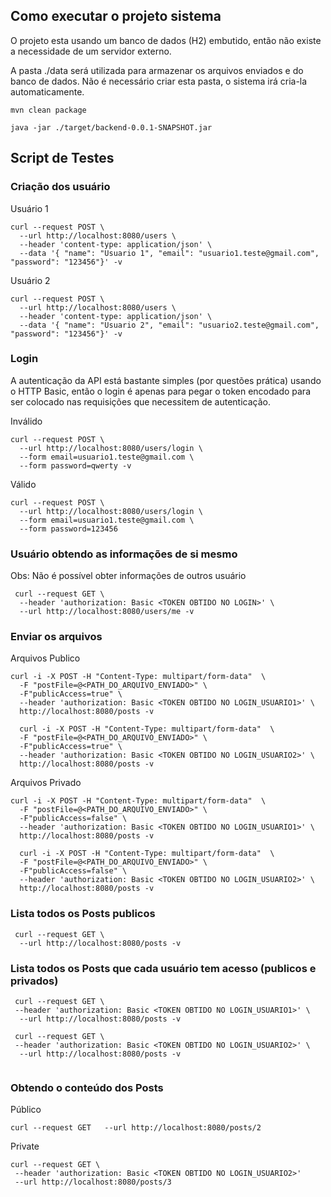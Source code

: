 
## Como executar o projeto sistema

O projeto esta usando um banco de dados (H2) embutido, então não existe a necessidade de um servidor externo.

A pasta ./data será utilizada para armazenar os arquivos enviados e do banco de dados. Não é necessário criar esta pasta, o sistema irá cria-la automaticamente.

```
mvn clean package

java -jar ./target/backend-0.0.1-SNAPSHOT.jar
```

## Script de Testes

### Criação dos usuário

Usuário 1

```
curl --request POST \
  --url http://localhost:8080/users \
  --header 'content-type: application/json' \
  --data '{ "name": "Usuario 1", "email": "usuario1.teste@gmail.com", "password": "123456"}' -v
```

Usuário 2

```
curl --request POST \
  --url http://localhost:8080/users \
  --header 'content-type: application/json' \
  --data '{ "name": "Usuario 2", "email": "usuario2.teste@gmail.com", "password": "123456"}' -v
```

### Login

A autenticação da API está bastante simples (por questões prática) usando o HTTP Basic, então o login é apenas para pegar o token encodado para ser colocado nas requisições que necessitem de autenticação.


Inválido

```
curl --request POST \
  --url http://localhost:8080/users/login \
  --form email=usuario1.teste@gmail.com \
  --form password=qwerty -v
```

Válido 

```
curl --request POST \
  --url http://localhost:8080/users/login \
  --form email=usuario1.teste@gmail.com \
  --form password=123456
```


  
### Usuário obtendo as informações de si mesmo

Obs: Não é possível obter informações de outros usuário

``` 
 curl --request GET \
  --header 'authorization: Basic <TOKEN OBTIDO NO LOGIN>' \
  --url http://localhost:8080/users/me -v
 ```
 
### Enviar os arquivos

Arquivos Publico 


``` 
curl -i -X POST -H "Content-Type: multipart/form-data"  \
  -F "postFile=@<PATH_DO_ARQUIVO_ENVIADO>" \
  -F"publicAccess=true" \
  --header 'authorization: Basic <TOKEN OBTIDO NO LOGIN_USUARIO1>' \
  http://localhost:8080/posts -v
  
  curl -i -X POST -H "Content-Type: multipart/form-data"  \
  -F "postFile=@<PATH_DO_ARQUIVO_ENVIADO>" \
  -F"publicAccess=true" \
  --header 'authorization: Basic <TOKEN OBTIDO NO LOGIN_USUARIO2>' \
  http://localhost:8080/posts -v
```
  
Arquivos Privado 

```
curl -i -X POST -H "Content-Type: multipart/form-data"  \
  -F "postFile=@<PATH_DO_ARQUIVO_ENVIADO>" \
  -F"publicAccess=false" \
  --header 'authorization: Basic <TOKEN OBTIDO NO LOGIN_USUARIO1>' \
  http://localhost:8080/posts -v
  
  curl -i -X POST -H "Content-Type: multipart/form-data"  \
  -F "postFile=@<PATH_DO_ARQUIVO_ENVIADO>" \
  -F"publicAccess=false" \
  --header 'authorization: Basic <TOKEN OBTIDO NO LOGIN_USUARIO2>' \
  http://localhost:8080/posts -v
```

### Lista todos os Posts publicos

``` 
 curl --request GET \
  --url http://localhost:8080/posts -v
 ```

### Lista todos os Posts que cada usuário tem acesso (publicos e privados)

``` 
 curl --request GET \
 --header 'authorization: Basic <TOKEN OBTIDO NO LOGIN_USUARIO1>' \
  --url http://localhost:8080/posts -v
  
 curl --request GET \
 --header 'authorization: Basic <TOKEN OBTIDO NO LOGIN_USUARIO2>' \
  --url http://localhost:8080/posts -v
  
 ```
 
### Obtendo o conteúdo dos Posts
 

Público

 ```
 curl --request GET   --url http://localhost:8080/posts/2
 ```
 
Private

 ```
curl --request GET \
  --header 'authorization: Basic <TOKEN OBTIDO NO LOGIN_USUARIO2>'  
  --url http://localhost:8080/posts/3 
 ```
  
